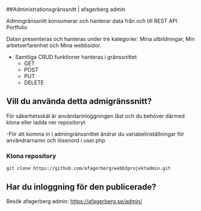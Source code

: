 ##Administrationsgränssnitt | afagerberg admin

Admingränssnitt konsumerar och hanterar data från och till REST API Portfolio

Datan presenteras och hanteras under tre kategorier: Mina utbildningar, Min arbetserfarenhet och Mina webbsidor. 

* Samtliga CRUD funktioner hanteras i gränssnittet
    - GET
    - POST
    - PUT
    - DELETE


## Vill du använda detta admigränssnitt?
För säkerhetsskäl är användarinloggningen låst och du behöver därmed klona eller ladda ner repositoryt

-För att komma in i admingränssnittet ändrar du variabelinställningar för användrarnamn och lösenord i user.php 

### Klona repository
`git clone https://github.com/afagerberg/webb3projektadmin.git`

## Har du inloggning för den publicerade?
Besök afagerberg admin: https://afagerberg.se/admin/ 
